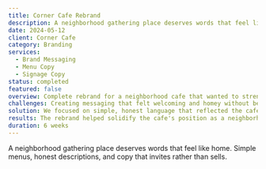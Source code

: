 ```yaml
---
title: Corner Cafe Rebrand
description: A neighborhood gathering place deserves words that feel like home. Simple menus, honest descriptions, and copy that invites rather than sells.
date: 2024-05-12
client: Corner Cafe
category: Branding
services:
  - Brand Messaging
  - Menu Copy
  - Signage Copy
status: completed
featured: false
overview: Complete rebrand for a neighborhood cafe that wanted to strengthen its role as a community gathering place.
challenges: Creating messaging that felt welcoming and homey without being overly sentimental or cliché.
solution: We focused on simple, honest language that reflected the cafe's genuine hospitality and community spirit.
results: The rebrand helped solidify the cafe's position as a neighborhood hub, with increased regular customers and community event bookings.
duration: 6 weeks
---
```


A neighborhood gathering place deserves words that feel like home. Simple menus, honest descriptions, and copy that invites rather than sells.
